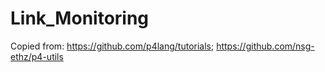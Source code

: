 # Link_Monitoring
Copied from:
https://github.com/p4lang/tutorials;
https://github.com/nsg-ethz/p4-utils
